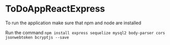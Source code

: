 # ToDoAppReactExpress

To run the application make sure that npm and node are installed

Run the command ``npm install express sequelize mysql2 body-parser cors jsonwebtoken bcryptjs --save``